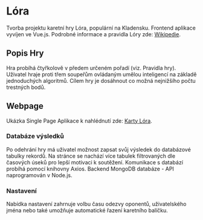 # Lóra

Tvorba projektu karetní hry Lóra, populární na Kladensku.
Frontend aplikace vyvíjen ve Vue.js.
Podrobné informace a pravidla Lóry zde: [Wikipedie](https://cs.wikipedia.org/wiki/L%C3%B3ra).

## Popis Hry

Hra probíhá čtyřkolově v předem určeném pořadí (viz. Pravidla hry). Uživatel hraje proti třem soupeřům ovládaným umělou inteligencí na základě jednoduchých algoritmů. Cílem hry je dosáhnout co možná nejnižšího počtu trestných bodů.

## Webpage

Ukázka Single Page Aplikace k nahlédnutí zde: [Karty Lóra](http://www.hra-lora.cz).

### Databáze výsledků

Po odehrání hry má uživatel možnost zapsat svůj výsledek do databázové tabulky rekordů. Na stránce se nachází více tabulek filtrovaných dle časových úseků pro lepší motivaci k soutěžení. Komunikace s databází probíhá pomocí knihovny Axios. Backend MongoDB databáze - API naprogramován v Node.js.

### Nastavení

Nabídka nastavení zahrnuje volbu času odezvy oponentů, uživatelského jména nebo také umožňuje automatické řazení karetního balíčku.
